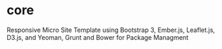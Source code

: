 core
====

Responsive Micro Site Template using Bootstrap 3, Ember.js, Leaflet.js, D3.js, and Yeoman, Grunt and Bower for Package Managment

